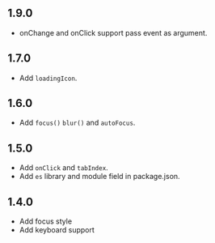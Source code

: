 ## 1.9.0

- onChange and onClick support pass event as argument.

## 1.7.0

- Add `loadingIcon`.

## 1.6.0

- Add `focus()` `blur()` and `autoFocus`.

## 1.5.0

- Add `onClick` and `tabIndex`.
- Add `es` library and module field in package.json.

## 1.4.0

- Add focus style
- Add keyboard support
